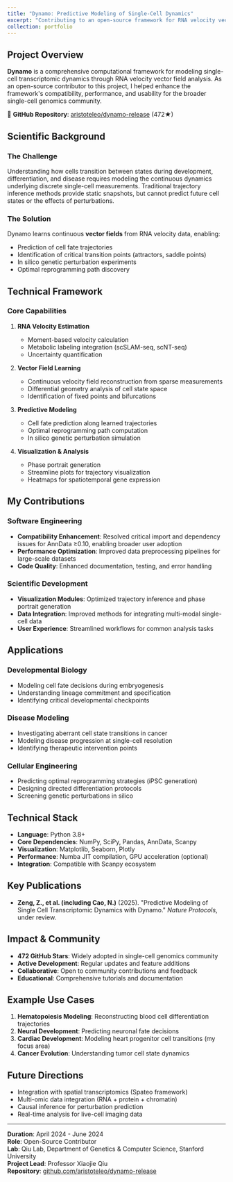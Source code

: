 ```yaml
---
title: "Dynamo: Predictive Modeling of Single-Cell Dynamics"
excerpt: "Contributing to an open-source framework for RNA velocity vector field analysis and predictive modeling of cell fate transitions (472★ on GitHub).<br/><img src='/images/dynamo-preview.png' style='max-width: 500px;'>"
collection: portfolio
---
```


## Project Overview

**Dynamo** is a comprehensive computational framework for modeling single-cell transcriptomic dynamics through RNA velocity vector field analysis. As an open-source contributor to this project, I helped enhance the framework's compatibility, performance, and usability for the broader single-cell genomics community.

🔗 **GitHub Repository**: [aristoteleo/dynamo-release](https://github.com/aristoteleo/dynamo-release) (472★)

## Scientific Background

### The Challenge
Understanding how cells transition between states during development, differentiation, and disease requires modeling the continuous dynamics underlying discrete single-cell measurements. Traditional trajectory inference methods provide static snapshots, but cannot predict future cell states or the effects of perturbations.

### The Solution
Dynamo learns continuous **vector fields** from RNA velocity data, enabling:
- Prediction of cell fate trajectories
- Identification of critical transition points (attractors, saddle points)
- In silico genetic perturbation experiments
- Optimal reprogramming path discovery

## Technical Framework

### Core Capabilities

1. **RNA Velocity Estimation**
   - Moment-based velocity calculation
   - Metabolic labeling integration (scSLAM-seq, scNT-seq)
   - Uncertainty quantification

2. **Vector Field Learning**
   - Continuous velocity field reconstruction from sparse measurements
   - Differential geometry analysis of cell state space
   - Identification of fixed points and bifurcations

3. **Predictive Modeling**
   - Cell fate prediction along learned trajectories
   - Optimal reprogramming path computation
   - In silico genetic perturbation simulation

4. **Visualization & Analysis**
   - Phase portrait generation
   - Streamline plots for trajectory visualization
   - Heatmaps for spatiotemporal gene expression

## My Contributions

### Software Engineering
- **Compatibility Enhancement**: Resolved critical import and dependency issues for AnnData ≥0.10, enabling broader user adoption
- **Performance Optimization**: Improved data preprocessing pipelines for large-scale datasets
- **Code Quality**: Enhanced documentation, testing, and error handling

### Scientific Development
- **Visualization Modules**: Optimized trajectory inference and phase portrait generation
- **Data Integration**: Improved methods for integrating multi-modal single-cell data
- **User Experience**: Streamlined workflows for common analysis tasks

## Applications

### Developmental Biology
- Modeling cell fate decisions during embryogenesis
- Understanding lineage commitment and specification
- Identifying critical developmental checkpoints

### Disease Modeling
- Investigating aberrant cell state transitions in cancer
- Modeling disease progression at single-cell resolution
- Identifying therapeutic intervention points

### Cellular Engineering
- Predicting optimal reprogramming strategies (iPSC generation)
- Designing directed differentiation protocols
- Screening genetic perturbations in silico

## Technical Stack

- **Language**: Python 3.8+
- **Core Dependencies**: NumPy, SciPy, Pandas, AnnData, Scanpy
- **Visualization**: Matplotlib, Seaborn, Plotly
- **Performance**: Numba JIT compilation, GPU acceleration (optional)
- **Integration**: Compatible with Scanpy ecosystem

## Key Publications

- **Zeng, Z., et al. (including Cao, N.)** (2025). "Predictive Modeling of Single Cell Transcriptomic Dynamics with Dynamo." *Nature Protocols*, under review.

## Impact & Community

- **472 GitHub Stars**: Widely adopted in single-cell genomics community
- **Active Development**: Regular updates and feature additions
- **Collaborative**: Open to community contributions and feedback
- **Educational**: Comprehensive tutorials and documentation

## Example Use Cases

1. **Hematopoiesis Modeling**: Reconstructing blood cell differentiation trajectories
2. **Neural Development**: Predicting neuronal fate decisions
3. **Cardiac Development**: Modeling heart progenitor cell transitions (my focus area)
4. **Cancer Evolution**: Understanding tumor cell state dynamics

## Future Directions

- Integration with spatial transcriptomics (Spateo framework)
- Multi-omic data integration (RNA + protein + chromatin)
- Causal inference for perturbation prediction
- Real-time analysis for live-cell imaging data

---

**Duration**: April 2024 - June 2024  
**Role**: Open-Source Contributor  
**Lab**: Qiu Lab, Department of Genetics & Computer Science, Stanford University  
**Project Lead**: Professor Xiaojie Qiu  
**Repository**: [github.com/aristoteleo/dynamo-release](https://github.com/aristoteleo/dynamo-release)
